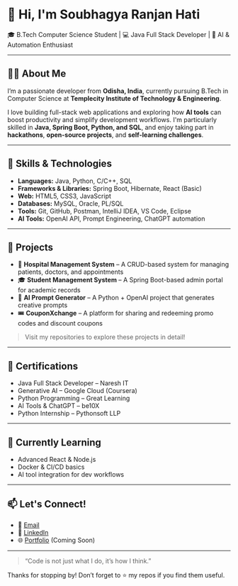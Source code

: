 # 👋 Hi, I'm Soubhagya Ranjan Hati

🎓 B.Tech Computer Science Student | 💻 Java Full Stack Developer | 🧠 AI & Automation Enthusiast

---

## 👨‍💻 About Me

I’m a passionate developer from **Odisha, India**, currently pursuing B.Tech in Computer Science at **Templecity Institute of Technology & Engineering**.

I love building full-stack web applications and exploring how **AI tools** can boost productivity and simplify development workflows. I'm particularly skilled in **Java, Spring Boot, Python, and SQL**, and enjoy taking part in **hackathons**, **open-source projects**, and **self-learning challenges**.

---

## 🚀 Skills & Technologies

- **Languages:** Java, Python, C/C++, SQL  
- **Frameworks & Libraries:** Spring Boot, Hibernate, React (Basic)  
- **Web:** HTML5, CSS3, JavaScript  
- **Databases:** MySQL, Oracle, PL/SQL  
- **Tools:** Git, GitHub, Postman, IntelliJ IDEA, VS Code, Eclipse  
- **AI Tools:** OpenAI API, Prompt Engineering, ChatGPT automation

---

## 🧪 Projects

- 🏥 **Hospital Management System** – A CRUD-based system for managing patients, doctors, and appointments  
- 🎓 **Student Management System** – A Spring Boot-based admin portal for academic records  
- 🤖 **AI Prompt Generator** – A Python + OpenAI project that generates creative prompts  
- 🎟 **CouponXchange** – A platform for sharing and redeeming promo codes and discount coupons

> Visit my repositories to explore these projects in detail!

---

## 📜 Certifications

- Java Full Stack Developer – Naresh IT  
- Generative AI – Google Cloud (Coursera)  
- Python Programming – Great Learning  
- AI Tools & ChatGPT – be10X  
- Python Internship – Pythonsoft LLP

---

## 🌱 Currently Learning

- Advanced React & Node.js  
- Docker & CI/CD basics  
- AI tool integration for dev workflows

---

## 📫 Let's Connect!

- 📧 [Email](mailto:soubhagyaranjanhati@gmail.com)  
- 💼 [LinkedIn](https://www.linkedin.com/in/soubhagya-ranjan-hati/)  
- 🌐 [Portfolio](#) (Coming Soon)

---

> “Code is not just what I do, it’s how I think.”

Thanks for stopping by! Don’t forget to ⭐ my repos if you find them useful.
